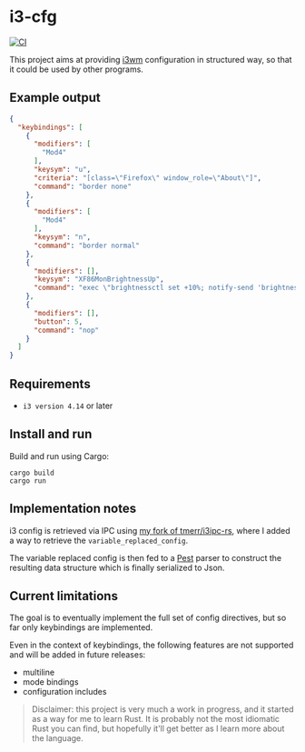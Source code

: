 # i3-cfg

[![CI](https://github.com/rogueai/i3-cfg/actions/workflows/ci.yml/badge.svg)](https://github.com/rogueai/i3-cfg/actions/workflows/ci.yml)

This project aims at providing [i3wm](https://i3wm.org/) configuration in structured way, so that it could be used by 
other programs.

## Example output

```json
{
  "keybindings": [
    {
      "modifiers": [
        "Mod4"
      ],
      "keysym": "u",
      "criteria": "[class=\"Firefox\" window_role=\"About\"]",
      "command": "border none"
    },
    {
      "modifiers": [
        "Mod4"
      ],
      "keysym": "n",
      "command": "border normal"
    },
    {
      "modifiers": [],
      "keysym": "XF86MonBrightnessUp",
      "command": "exec \"brightnessctl set +10%; notify-send 'brightness up'\""
    },
    {
      "modifiers": [],
      "button": 5,
      "command": "nop"
    }
  ]
}
```
## Requirements

- `i3 version 4.14` or later

## Install and run

Build and run using Cargo:
```shell
cargo build
cargo run
```

## Implementation notes
i3 config is retrieved via IPC using [my fork of tmerr/i3ipc-rs](https://github.com/rogueai/i3ipc-rs), where I added
a way to retrieve the `variable_replaced_config`.

The variable replaced config is then fed to a [Pest](https://pest.rs/) parser to construct the resulting data structure
which is finally serialized to Json.

## Current limitations
The goal is to eventually implement the full set of config directives, but so far only keybindings are implemented.

Even in the context of keybindings, the following features are not supported and will be added in future releases:

- multiline
- mode bindings
- configuration includes

> Disclaimer: this project is very much a work in progress, and it started as a way for me to learn Rust. It is probably
> not the most idiomatic Rust you can find, but hopefully it'll get better as I learn more about the language.
